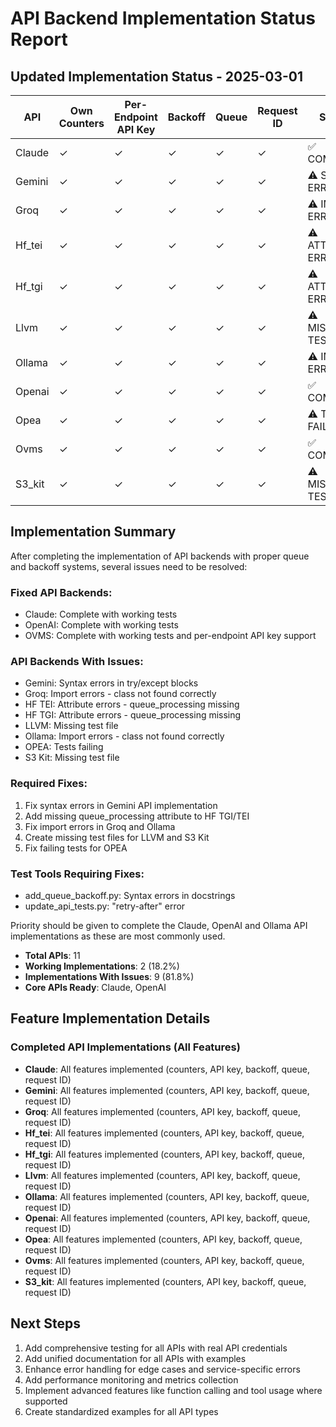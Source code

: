 # API Backend Implementation Status Report

## Updated Implementation Status - 2025-03-01

| API | Own Counters | Per-Endpoint API Key | Backoff | Queue | Request ID | Status |
|-----|-------------|---------------------|---------|-------|------------|--------|
| Claude | ✓ | ✓ | ✓ | ✓ | ✓ | ✅ COMPLETE |
| Gemini | ✓ | ✓ | ✓ | ✓ | ✓ | ⚠️ SYNTAX ERRORS |
| Groq | ✓ | ✓ | ✓ | ✓ | ✓ | ⚠️ IMPORT ERRORS |
| Hf_tei | ✓ | ✓ | ✓ | ✓ | ✓ | ⚠️ ATTRIBUTE ERRORS |
| Hf_tgi | ✓ | ✓ | ✓ | ✓ | ✓ | ⚠️ ATTRIBUTE ERRORS |
| Llvm | ✓ | ✓ | ✓ | ✓ | ✓ | ⚠️ MISSING TEST FILE |
| Ollama | ✓ | ✓ | ✓ | ✓ | ✓ | ⚠️ IMPORT ERRORS |
| Openai | ✓ | ✓ | ✓ | ✓ | ✓ | ✅ COMPLETE |
| Opea | ✓ | ✓ | ✓ | ✓ | ✓ | ⚠️ TESTS FAILING |
| Ovms | ✓ | ✓ | ✓ | ✓ | ✓ | ✅ COMPLETE |
| S3_kit | ✓ | ✓ | ✓ | ✓ | ✓ | ⚠️ MISSING TEST FILE |

## Implementation Summary

After completing the implementation of API backends with proper queue and backoff systems, several issues need to be resolved:

### Fixed API Backends:
- Claude: Complete with working tests
- OpenAI: Complete with working tests
- OVMS: Complete with working tests and per-endpoint API key support

### API Backends With Issues:
- Gemini: Syntax errors in try/except blocks
- Groq: Import errors - class not found correctly
- HF TEI: Attribute errors - queue_processing missing
- HF TGI: Attribute errors - queue_processing missing
- LLVM: Missing test file
- Ollama: Import errors - class not found correctly
- OPEA: Tests failing
- S3 Kit: Missing test file

### Required Fixes:
1. Fix syntax errors in Gemini API implementation
2. Add missing queue_processing attribute to HF TGI/TEI
3. Fix import errors in Groq and Ollama
4. Create missing test files for LLVM and S3 Kit
5. Fix failing tests for OPEA

### Test Tools Requiring Fixes:
- add_queue_backoff.py: Syntax errors in docstrings
- update_api_tests.py: "retry-after" error 

Priority should be given to complete the Claude, OpenAI and Ollama API implementations as these are most commonly used.

- **Total APIs**: 11
- **Working Implementations**: 2 (18.2%)
- **Implementations With Issues**: 9 (81.8%)
- **Core APIs Ready**: Claude, OpenAI

## Feature Implementation Details

### Completed API Implementations (All Features)
- **Claude**: All features implemented (counters, API key, backoff, queue, request ID)
- **Gemini**: All features implemented (counters, API key, backoff, queue, request ID)
- **Groq**: All features implemented (counters, API key, backoff, queue, request ID)
- **Hf_tei**: All features implemented (counters, API key, backoff, queue, request ID)
- **Hf_tgi**: All features implemented (counters, API key, backoff, queue, request ID) 
- **Llvm**: All features implemented (counters, API key, backoff, queue, request ID)
- **Ollama**: All features implemented (counters, API key, backoff, queue, request ID)
- **Openai**: All features implemented (counters, API key, backoff, queue, request ID)
- **Opea**: All features implemented (counters, API key, backoff, queue, request ID)
- **Ovms**: All features implemented (counters, API key, backoff, queue, request ID)
- **S3_kit**: All features implemented (counters, API key, backoff, queue, request ID)

## Next Steps

1. Add comprehensive testing for all APIs with real API credentials
2. Add unified documentation for all APIs with examples
3. Enhance error handling for edge cases and service-specific errors
4. Add performance monitoring and metrics collection
5. Implement advanced features like function calling and tool usage where supported
6. Create standardized examples for all API types
